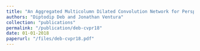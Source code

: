 ```yaml
---
title: "An Aggregated Multicolumn Dilated Convolution Network for Perspective-Free Counting"
authors: "Diptodip Deb and Jonathan Ventura"
collection: "publications"
permalink: "/publication/deb-cvpr18"
date: 01-01-2018
paperurl: "/files/deb-cvpr18.pdf"
---
```

